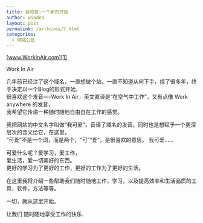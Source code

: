 ```yaml
---
title: 我可爱-一个新的开始
author: windea
layout: post
permalink: /archives/7.html
categories:
  - 网站公告
---
```

[www.WorkInAir.com][1]

Work In Air

几年前已经注了这个域名，一直想做个站，一直不知道从何下手，挂了很多年，终于决定以一个Blog的形式开始，  
很喜欢这个发音&#8212;-Work In Air，英文直译是“在空气中工作”，又有点像 Work anywhere 的发音，  
我希望它传递一种随时随地自由自在工作的感觉。

我把网站的中文名字叫做“我可爱”，音译了域名的发音，同时也是想赋予一个更深层次的含义给它，在这里，  
“可爱”不是一个词，而是两个，“可”“爱”，是很喜欢的意思。 我可爱……

可爱什么呢？爱学习，爱工作，  
爱生活，爱一切美好的东西。  
更好的学习为了更好的工作，更好的工作为了更好的生活。

在这里我将介绍一些帮助我们随时随地工作，学习，以及提高效率和生活品质的工具，软件，方法等等。

一切，就从这里开始。

让我们 随时随地享受工作的快乐.<!--END .container-->

<!--END .header-->

 [1]: http://www.WorkInAir.com